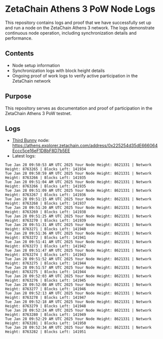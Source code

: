 # ZetaChain Athens 3 PoW Node Logs
This repository contains logs and proof that we have successfully set up and run a node on the ZetaChain Athens 3 network. The logs demonstrate continuous node operation, including synchronization details and performance.

## Contents
- Node setup information
- Synchronization logs with block height details
- Ongoing proof of work logs to verify active participation in the ZetaChain network

## Purpose
This repository serves as documentation and proof of participation in the ZetaChain Athens 3 PoW testnet.

## Logs

- [Third Bunny](https://thirdbunny.xyz/) node: https://athens.explorer.zetachain.com/address/0x225254d35dE666064Eccc5ce16eF1D8bF8D7b5EE
- Latest logs:
```
Tue Jan 28 09:50:53 AM UTC 2025 Your Node Height: 8621331 | Network Height: 8763265 | Blocks Left: 141934
Tue Jan 28 09:50:59 AM UTC 2025 Your Node Height: 8621331 | Network Height: 8763266 | Blocks Left: 141935
Tue Jan 28 09:51:04 AM UTC 2025 Your Node Height: 8621331 | Network Height: 8763266 | Blocks Left: 141935
Tue Jan 28 09:51:09 AM UTC 2025 Your Node Height: 8621331 | Network Height: 8763267 | Blocks Left: 141936
Tue Jan 28 09:51:15 AM UTC 2025 Your Node Height: 8621331 | Network Height: 8763268 | Blocks Left: 141937
Tue Jan 28 09:51:20 AM UTC 2025 Your Node Height: 8621331 | Network Height: 8763269 | Blocks Left: 141938
Tue Jan 28 09:51:25 AM UTC 2025 Your Node Height: 8621331 | Network Height: 8763270 | Blocks Left: 141939
Tue Jan 28 09:51:31 AM UTC 2025 Your Node Height: 8621331 | Network Height: 8763271 | Blocks Left: 141940
Tue Jan 28 09:51:36 AM UTC 2025 Your Node Height: 8621331 | Network Height: 8763272 | Blocks Left: 141941
Tue Jan 28 09:51:41 AM UTC 2025 Your Node Height: 8621331 | Network Height: 8763273 | Blocks Left: 141942
Tue Jan 28 09:51:47 AM UTC 2025 Your Node Height: 8621331 | Network Height: 8763274 | Blocks Left: 141943
Tue Jan 28 09:51:52 AM UTC 2025 Your Node Height: 8621331 | Network Height: 8763275 | Blocks Left: 141944
Tue Jan 28 09:51:57 AM UTC 2025 Your Node Height: 8621331 | Network Height: 8763275 | Blocks Left: 141944
Tue Jan 28 09:52:03 AM UTC 2025 Your Node Height: 8621331 | Network Height: 8763276 | Blocks Left: 141945
Tue Jan 28 09:52:08 AM UTC 2025 Your Node Height: 8621331 | Network Height: 8763277 | Blocks Left: 141946
Tue Jan 28 09:52:13 AM UTC 2025 Your Node Height: 8621331 | Network Height: 8763278 | Blocks Left: 141947
Tue Jan 28 09:52:18 AM UTC 2025 Your Node Height: 8621331 | Network Height: 8763279 | Blocks Left: 141948
Tue Jan 28 09:52:24 AM UTC 2025 Your Node Height: 8621331 | Network Height: 8763280 | Blocks Left: 141949
Tue Jan 28 09:52:29 AM UTC 2025 Your Node Height: 8621331 | Network Height: 8763281 | Blocks Left: 141950
Tue Jan 28 09:52:34 AM UTC 2025 Your Node Height: 8621331 | Network Height: 8763282 | Blocks Left: 141951
```
